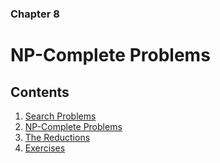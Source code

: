 ### Chapter 8
# NP-Complete Problems

## Contents
1. [Search Problems](/algorithms/Chapter8/8.1)
2. [NP-Complete Problems](/algorithms/Chapter8/8.2)
3. [The Reductions](/algorithms/Chapter8/8.3)
4. [Exercises](/algorithms/Chapter8/8-ex.pdf)
